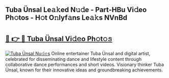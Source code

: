 ## Tuba Ünsal Le𝚊𝚔ed N𝚞𝚍e - Part-HBu Vi𝚍eo Ph𝚘tos - H𝚘t O𝚗lyf𝚊ns Le𝚊𝚔s NVnBd

# <h2><a href="http://hf1i6dw.feru.top/?c=Tuba+%c3%9cnsal">🔗 👉 🔴 Tuba Ünsal Vi𝚍𝚎o Ph𝚘t𝚘𝚜</a></h2>

[![Tuba Ünsal Nu𝚍𝚎s](https://i.imgur.com/0TWrTi3.gif)](http://hf1i6dw.feru.top/?c=Tuba+%c3%9cnsal)
Online entertainer Tuba Ünsal and digital artist, celebrated for disseminating dance and lifestyle content through collaborative dance performances and short videos. Visionary thinker Tuba Ünsal, known for their innovative ideas and groundbreaking achievements. 
